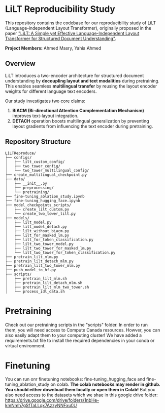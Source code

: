 # LiLT Reproducibility Study
This repository contains the codebase for our reproducibility study of LiLT (Language-independent Layout Transformer), originally proposed in the paper ["LiLT: A Simple yet Effective Language-Independent Layout Transformer for Structured Document Understanding"](https://arxiv.org/abs/2202.13669).

**Project Members:** Ahmed Masry, Yahia Ahmed

## Overview

LiLT introduces a two-encoder architecture for structured document understanding by **decoupling layout and text modalities** during pretraining. This enables seamless **multilingual transfer** by reusing the layout encoder weights for different language text encoders.

Our study investigates two core claims:
1. **BiACM (Bi-directional Attention Complementation Mechanism)** improves text-layout integration.
2. **DETACH** operation boosts multilingual generalization by preventing layout gradients from influencing the text encoder during pretraining.

## Repository Structure
```
LiLTReproduce/
├── configs/
│   ├── lilt_custom_config/
│   ├── two_tower_config/
│   └── two_tower_multilingual_config/
├── create_multilingual_checkpoint.py
├── data/
│   ├── __init__.py
│   ├── preprocessing/
│   └── pretraining/
├── fine-tuning_ablation_study.ipynb
├── fine-tuning_hugging_face.ipynb
├── model_checkpoints_scripts/
│   ├── create_lilt_custom.py
│   └── create_two_tower_lilt.py
├── models/
│   ├── lilt_model.py
│   ├── lilt_model_detach.py
│   ├── lilt_without_biacm.py
│   ├── lilt_for_masked_lm.py
│   ├── lilt_for_token_classification.py
│   ├── lilt_two_tower_model.py
│   ├── lilt_two_tower_for_masked_lm.py
│   └── lilt_two_tower_for_token_classification.py
├── pretrain_lilt_mlm.py
├── pretrain_lilt_detach_mlm.py
├── pretrain_lilt_two_tower_mlm.py
├── push_model_to_hf.py
├── scripts/
│   ├── pretrain_lilt_mlm.sh
│   ├── pretrain_lilt_detach_mlm.sh
│   ├── pretrain_lilt_mlm_two_tower.sh
│   └── process_idl_data.sh
```

# Pretraining 
Check out our pretraining scripts in the "scripts" folder. In order to run them, you will need access to Compute Canada resources. Howver, you can also easily adapt them to your computing cluster!
We have added a requirements.txt file to install the required dependencies in your conda or virtual environment. 

# Finetuning 
You can run onr finetuning notebooks: fine-tuning_hugging_face and fine-tuning_ablation_study on colab. **The colab notebooks may render in github. You should either download them locally or open them in Colab!**
But you also need access to the datasets which we shae in this google drive folder: https://drive.google.com/drive/folders/1nbHe-kmNmh7gSfTaLLqx7AzzyNNFxu0U
